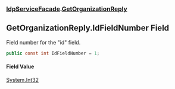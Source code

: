 ### [IdpServiceFacade](../index.md 'IdpServiceFacade').[GetOrganizationReply](index.md 'IdpServiceFacade\.GetOrganizationReply')

## GetOrganizationReply\.IdFieldNumber Field

Field number for the "id" field\.

```csharp
public const int IdFieldNumber = 1;
```

#### Field Value
[System\.Int32](https://learn.microsoft.com/en-us/dotnet/api/system.int32 'System\.Int32')